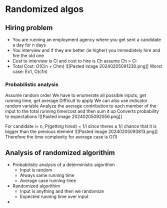 # Randomized algos

## Hiring problem

* You are running an employment agency where you get sent a candidate a day for n days
* You interview and if they are better (ie higher) you immediately hire and fire the old one
* Cost to interview is Ci and cost to hire is Ch assume Ch > Ci
* Total Cost: O(Cin + Chm)
![[Pasted image 20240205091230.png]]
Worst case: Ex1, O(c1n)
### Probabilistic analysis
Assume random order
We have to enumerate all possible inputs, get running time, get average
	Difficult to apply
We can also use indicator random variable
	Analyze the average contribution to each member of the input to the total running time/cost and then sum it up
	Converts probability to expectations
![[Pasted image 20240205092056.png]]	

For candidate i= n, P(getting hired) = 1/i since theres a 1/i chance that it is bigger than the previous element
![[Pasted image 20240205093813.png]]
Therefore the time complexity for average case is O(1)

## Analysis of randomized algorithim
* Probabilistic analysis of a deterministic algorithim
	* Input is random
	* Always same running time
	* Average case running-time
* Randomized algorithim
	* Input is anything and then we randomize
	* Expected running time over input
* 








